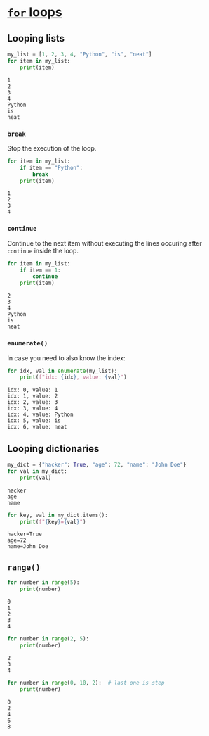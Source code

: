 
# [`for` loops](https://docs.python.org/3/tutorial/controlflow.html#for-statements)

## Looping lists


```python
my_list = [1, 2, 3, 4, "Python", "is", "neat"]
for item in my_list:
    print(item)
```

    1
    2
    3
    4
    Python
    is
    neat
    

### `break`
Stop the execution of the loop.


```python
for item in my_list:
    if item == "Python":
        break
    print(item)
```

    1
    2
    3
    4
    

### `continue`
Continue to the next item without executing the lines occuring after `continue` inside the loop.


```python
for item in my_list:
    if item == 1:
        continue
    print(item)
```

    2
    3
    4
    Python
    is
    neat
    

### `enumerate()`
In case you need to also know the index:


```python
for idx, val in enumerate(my_list):
    print(f"idx: {idx}, value: {val}")
```

    idx: 0, value: 1
    idx: 1, value: 2
    idx: 2, value: 3
    idx: 3, value: 4
    idx: 4, value: Python
    idx: 5, value: is
    idx: 6, value: neat
    

## Looping dictionaries


```python
my_dict = {"hacker": True, "age": 72, "name": "John Doe"}
for val in my_dict:
    print(val)
```

    hacker
    age
    name
    


```python
for key, val in my_dict.items():
    print(f"{key}={val}")
```

    hacker=True
    age=72
    name=John Doe
    

## `range()`


```python
for number in range(5):
    print(number)
```

    0
    1
    2
    3
    4
    


```python
for number in range(2, 5):
    print(number)
```

    2
    3
    4
    


```python
for number in range(0, 10, 2):  # last one is step
    print(number)
```

    0
    2
    4
    6
    8
    
